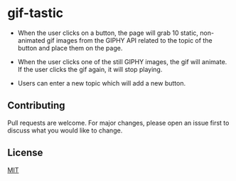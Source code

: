 # gif-tastic
* When the user clicks on a button, the page will grab 10 static, non-animated gif images from the GIPHY API related to the topic of the button and place them on the page.

* When the user clicks one of the still GIPHY images, the gif will animate. If the user clicks the gif again, it will stop playing.

* Users can enter a new topic which will add a new button.


## Contributing
Pull requests are welcome. For major changes, please open an issue first to discuss what you would like to change.


## License
[MIT](https://choosealicense.com/licenses/mit/)